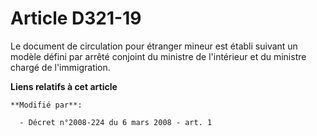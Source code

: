 # Article D321-19

Le document de circulation pour étranger mineur est établi suivant un modèle défini par arrêté conjoint du ministre de
l'intérieur et du ministre chargé de l'immigration.

**Liens relatifs à cet article**

	**Modifié par**:

	  - Décret n°2008-224 du 6 mars 2008 - art. 1

